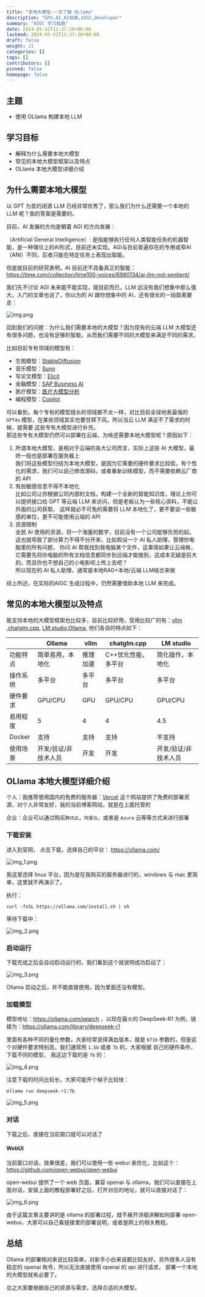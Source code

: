 ```yaml
---
title: "本地大模型-一文了解 OLlama"
description: "GPU,AI,AI绘画,AIGC,Developer"
summary: "AIGC 学习指路"
date: 2024-05-31T11:37:28+08:00
lastmod: 2024-05-31T11:37:28+08:00
draft: false
weight: 21
categories: []
tags: []
contributors: []
pinned: false
homepage: false
---
```


## 主题

- 使用 OLlama 构建本地 LLM

## 学习目标

- 解释为什么需要本地大模型
- 常见的本地大模型框架以及特点
- OLlama 本地大模型详细介绍

## 为什么需要本地大模型

以 GPT 为首的闭源 LLM 已经非常优秀了，那么我们为什么还需要一个本地的 LLM 呢？我的答案是需要的。

目前，AI 发展的方向是朝着 AGI 的方向发展：

（Artificial General Intelligence）: 是指能够执行任何人类智能任务的机器智能，是一种理论上的AI形式，目前还未实现。AGI与目前普遍存在的专用或窄AI（ANI）不同，后者只能在特定任务上表现出智能。

但是就目前的研究表明，AI 目前还不具备真正的智能：https://time.com/collection/time100-voices/6980134/ai-llm-not-sentient/

我们先不讨论 AGI 未来能不能实现，就目前而已，LLM 远没有我们想象中那么强大，入门的文章也说了，你以为的 AI 跟你想象中的
AI，还有很长的一段距离要走：

![img.png](img.png)

回到我们的问题：为什么我们需要本地的大模型？因为现有的云端 LLM 大模型还有很多问题，也没有足够的智能，从而我们需要不同的大模型来满足不同的需求。

比如目前专有领域的模型有：<br>

* 生图模型：[StableDiffusion](https://stability.ai/)
* 音乐模型：[Suno](https://suno.com/)
* 写论文模型：[Elicit](https://elicit.com/)
* 金融模型：[SAP Business AI](https://www.sap.com/products/artificial-intelligence.html)
* 医疗模型：[医疗大模型分析](https://pdf.dfcfw.com/pdf/H3_AP202312211614644812_1.pdf)
* 编程模型：[Copilot](https://github.com/features/copilot)

可以看到，每个专有的模型擅长的领域都不太一样，对比目前全球地表最强的 `GPT4o` 模型，在某些领域其实也要甘拜下风。所以当云 LLM
满足不了需求的时候，就需要
这些专有大模型进行补充。<br>
那这些专有大模型仍然可以部署在云端，为啥还需要本地大模型呢？原因如下：

1. 所谓本地大模型，是相对于云端的各大公司而言，实际上这些 AI 大模型，最终一般也是部署在服务器上<br>
   我们将这些模型归结为本地大模型，是因为它需要的硬件要求比较低，有个性化的需求，我们可以自己修改源码，或者重新训练模型，而不需要依赖云厂商的
   API<br>
2. 有些敏感信息不得不本地化<br>
   比如公司让你根据公司内部的文档，构建一个全新的智能知识库，理论上你可以提供接口给 GPT 等云端 LLM
   来访问，但是老板认为一些核心资料，不能让外面的公司获取，
   这样就必不可免的需要将 LLM 本地化了，更不要说一些敏感的单位，更不可能使用云端的 API<br>
3. 资源限制<br>
   全民 AI 使用的资源，将一个海量的数字，目前没有一个公司能够负担的起。这也就导致了部分算力不得不分开来，比如假设一个 AI
   私人助理，管理你电脑里的所有问题，
   你问 AI
   帮我找到我电脑某个文件，这事情如果让云端做，它需要先将你电脑的所有文档信息都同步到远端才能做到，这成本无疑是巨大的，而且你也不想自己的小电影呗上传上去吧？<br>
   所以现在的 AI 私人助理，通常是本地RAG+本地/云端 LLM结合来做

综上所述，在实际的AIGC 生成过程中，仍然需要借助本地 LLM 来完成。

## 常见的本地大模型以及特点

能支持本地的大模型框架也比较多，目前比较好用，受用比较广的有：[vllm](https://docs.vllm.ai/en/latest/)
,[chatglm.cpp](https://github.com/li-plus/chatglm.cpp),
[LM studio](https://github.com/lmstudio-ai),[Ollama](https://ollama.com/), 他们各自的特点如下：

|        | Ollama      | vllm | chatglm.cpp | LM studio   |
|--------|-------------|------|-------------|-------------|
| 功能特点   | 简单易用，本地化    | 推理加速 | C++优化性能，多平台 | 简化操作，本地化    |
| 操作系统   | 多平台         | 多平台  | 多平台         | 多平台         |
| 硬件要求   | GPU/CPU     | GPU  | GPU/CPU     | GPU/CPU     |
| 易用程度   | 5           | 4    | 4           | 4.5         |
| Docker | 支持          | 支持   | 支持          | 不支持         |
| 使用场景   | 开发/验证/非技术人员 | 开发   | 开发          | 开发/验证/非技术人员 |

## OLlama 本地大模型详细介绍

个人：我推荐使用国内的免费的服务器：[Vercel](https://vercel.com/) 这个网站提供了免费的部署资源，对个人非常友好，我的当前博客网站，就是在上面托管的

企业：企业可以通过购买`腾讯云`，`阿里云`，或者是 `Azure` 云等等方式来进行部署

### 下载安装

进入到官网， 点击下载，选择自己的平台： https://ollama.com/

![img_1.png](img_1.png)

我这里选择 linux 平台，因为是在我购买的服务器进行的，windows 与 mac 更简单，这里就不再演示了。

执行：

```shell
curl -fsSL https://ollama.com/install.sh | sh
```

等待下载中：

![img_2.png](img_2.png)

### 启动运行

下载完成之后会自动启动运行的，我们看到这个就说明成功启动了：

![img_3.png](img_3.png)


Ollama 启动之后，并不能直接使用，因为里面还没有模型。

### 加载模型

模型地址：https://ollama.com/search ，以现在最火的 DeepSeek-R1 为例，链接为：https://ollama.com/library/deepseek-r1


里面有各种不同的量化参数，大家经常说得满血版本，就是 `671b` 参数的，但是这个对硬件要求特别高，我们通常用 `1.5b` 或者 `7b` 的，大家根据
自己的硬件条件，下载不同的模型， 我这边下载的是 `7b` 的：

![img_4.png](img_4.png)

注意下载的时间比较长，大家可能开个梯子比较快：

```shell
ollama run deepseek-r1:7b
```

![img_5.png](img_5.png)

### 对话

下载之后，直接在当前窗口就可以对话了

#### WebUI

当前窗口对话，效果很差，我们可以使用一些 webui 来优化，比如这个：https://github.com/open-webui/open-webui

open-webui 提供了一个 web 页面，兼容 openai 与 ollama，我们可以直接在上面对话，安装上面的教程部署好之后，打开对应的地址，就可以直接对话了：


![img_6.png](img_6.png)


由于这篇文章主要讲的是 ollama 的部署过程，就不展开详细讲解如何部署 open-webui，大家可以自己看链接里的部署说明，或者是网上的相关教程。

## 总结

Ollama 的部署相对来说比较简单，对新手小白来说都比较友好。另外很多人没有稳定的 openai 账号，所以无法直接使用 openai 的 api 进行请求，
部署一个本地的大模型就有必要了。

总之大家要根据自己的资源与需求，选择合适的大模型。

